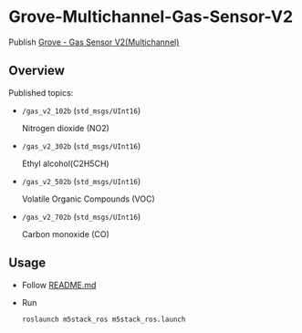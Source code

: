 # Grove-Multichannel-Gas-Sensor-V2

Publish [Grove - Gas Sensor V2(Multichannel)](https://wiki.seeedstudio.com/Grove-Multichannel-Gas-Sensor-V2/)

## Overview

Published topics:

- `/gas_v2_102b` (`std_msgs/UInt16`)

  Nitrogen dioxide (NO2)

- `/gas_v2_302b` (`std_msgs/UInt16`)

  Ethyl alcohol(C2H5CH)

- `/gas_v2_502b` (`std_msgs/UInt16`)

  Volatile Organic Compounds (VOC)

- `/gas_v2_702b` (`std_msgs/UInt16`)

  Carbon monoxide (CO)

## Usage

- Follow [README.md](https://github.com/jsk-ros-pkg/jsk_3rdparty/tree/master/m5stack_ros)

- Run

  ```bash
  roslaunch m5stack_ros m5stack_ros.launch
  ```
